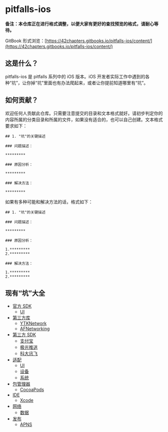 # pitfalls-ios


**备注：本仓库正在进行格式调整，以便大家有更好的查找预览的格式，请耐心等待。**

GitBook 形式浏览：[https://42chapters.gitbooks.io/pitfalls-ios/content/](https://42chapters.gitbooks.io/pitfalls-ios/content/)

## 这是什么？

pitfalls-ios 是 pitfalls 系列中的 iOS 版本。iOS 开发者实际工作中遇到的各种“坑”，让你掉“坑”里面也有办法爬起来，或者让你提前知道哪里有“坑”。

## 如何贡献？

欢迎任何人贡献此仓库。只需要注意提交的目录和文本格式就好。请初步判定你的内容所属的分类目录和所属的文件，如果没有适合的，也可以自己创建。文本格式要求如下：

```
## 1. "坑"的关键描述

### 问题描述：

*********

### 原因分析：

*********

### 解决方法：

*********

```

如果有多种可能和解决方法的话，格式如下：

```
## 1. "坑"的关键描述

### 问题描述：

*********

### 原因分析：

1.*********
2.*********

### 解决方法：

1.*********
2.*********

```

## 现有“坑”大全

* [官方 SDK]()
   * [UI](official-sdk/ui.md)
* [第三方库]()
   * [YTKNetwork]()
   * [AFNetworking]()
* [第三方 SDK]()
   * [支付宝]()
   * [极光推送]()
   * [科大讯飞]()
* [适配]()
   * [UI]()
   * [设备]()
   * [系统]()
* [包管理器]()
   * [CocoaPods]()
* [IDE]()
   * [Xcode]()
* [网络]()
   * [数据]()
* [发布]()
   * [APNS]()





